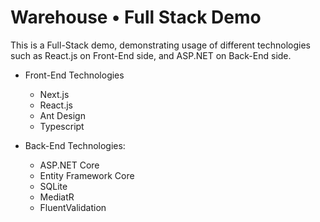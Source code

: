 # Warehouse • Full Stack Demo

This is a Full-Stack demo, demonstrating usage of different technologies
such as React.js on Front-End side, and ASP.NET on Back-End side.

- Front-End Technologies

  - Next.js
  - React.js
  - Ant Design
  - Typescript

- Back-End Technologies:
  - ASP.NET Core
  - Entity Framework Core
  - SQLite
  - MediatR
  - FluentValidation
